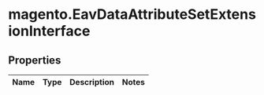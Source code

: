 # magento.EavDataAttributeSetExtensionInterface

## Properties
Name | Type | Description | Notes
------------ | ------------- | ------------- | -------------


